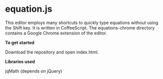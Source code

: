equation.js
===========

This editor employs many shortcuts to quickly type equations without using the
Shift key. It is written in CoffeeScript. The equations-chrome directory
contains a Google Chrome extension of the editor.

**To get started**

Download the repository and open index.html.

**Libraries used**

jqMath (depends on jQuery)
